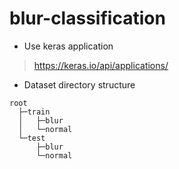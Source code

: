# blur-classification

- Use keras application
> https://keras.io/api/applications/
- Dataset directory structure
```
root
  ├─train
  │   ├─blur
  │   └─normal
  └─test
      ├─blur
      └─normal
```
